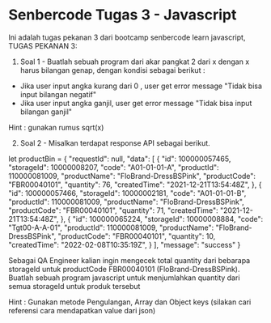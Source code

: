 # Senbercode Tugas 3 - Javascript

Ini adalah tugas pekanan 3 dari bootcamp senbercode learn javascript,
TUGAS PEKANAN 3:

1. Soal 1 - 
Buatlah sebuah program dari akar pangkat 2 dari x dengan x harus bilangan genap, dengan kondisi sebagai berikut :
- Jika user input angka kurang dari 0 , user get error message "Tidak bisa input bilangan negatif" 
- Jika user input angka ganjil, user get error message "Tidak bisa input bilangan ganjil"

Hint : gunakan rumus sqrt(x)

2. Soal 2 - 
Misalkan terdapat response API sebagai berikut. 

let productBin = {
"requestId": null,
"data": [
    {
      "id": 100000057465,
      "storageId": 10000008207,
      "code": "A01-01-01-A",
      "productId": 110000081009,
      "productName": "FloBrand-DressBSPink",
      "productCode": "FBR00040101",
      "quantity": 76,
      "createdTime": "2021-12-21T13:54:48Z",
    },
    {
      "id": 100000057466,
      "storageId": 10000002181,
      "code": "A01-01-01-B",
      "productId": 110000081009,
      "productName": "FloBrand-DressBSPink",
      "productCode": "FBR00040101",
      "quantity": 71,
      "createdTime": "2021-12-21T13:54:48Z",
    },
    {
      "id": 100000065224,
      "storageId": 10000008884,
      "code": "Tgt00-A-A-01",
      "productId": 110000081009,
      "productName": "FloBrand-DressBSPink",
      "productCode": "FBR00040101",
      "quantity": 10,
      "createdTime": "2022-02-08T10:35:19Z",
    }
  ],
  "message": "success"
}

Sebagai QA Engineer kalian ingin mengecek total quantity  dari bebarapa storageId untuk productCode FBR00040101 (FloBrand-DressBSPink). Buatlah sebuah program javascript untuk menjumlahkan quantity dari semua storageId untuk produk tersebut 
 
Hint : Gunakan metode Pengulangan, Array dan Object keys (silakan cari referensi cara mendapatkan value dari json)
